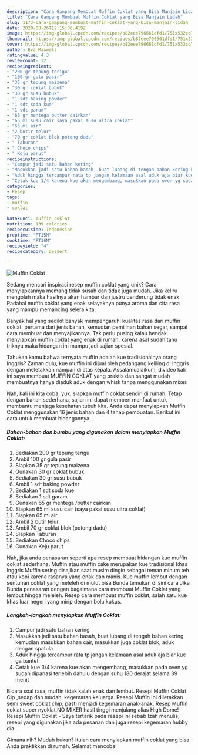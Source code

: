 ```yaml
---
description: "Cara Gampang Membuat Muffin Coklat yang Bisa Manjain Lidah"
title: "Cara Gampang Membuat Muffin Coklat yang Bisa Manjain Lidah"
slug: 1173-cara-gampang-membuat-muffin-coklat-yang-bisa-manjain-lidah
date: 2020-08-26T12:15:06.419Z
image: https://img-global.cpcdn.com/recipes/b82eee796661dfd1/751x532cq70/muffin-coklat-foto-resep-utama.jpg
thumbnail: https://img-global.cpcdn.com/recipes/b82eee796661dfd1/751x532cq70/muffin-coklat-foto-resep-utama.jpg
cover: https://img-global.cpcdn.com/recipes/b82eee796661dfd1/751x532cq70/muffin-coklat-foto-resep-utama.jpg
author: Eva Maxwell
ratingvalue: 4.3
reviewcount: 12
recipeingredient:
- "200 gr tepung terigu"
- "100 gr gula pasir"
- "35 gr tepung maizena"
- "30 gr coklat bubuk"
- "30 gr susu bubuk"
- "1 sdt baking powder"
- "1 sdt soda kue"
- "1 sdt garam"
- "65 gr mentega butter cairkan"
- "65 ml susu cair saya pakai susu ultra coklat"
- "65 ml air"
- "2 butir telur"
- "70 gr coklat blok potong dadu"
- " Taburan"
- " Choco chips"
- " Keju parut"
recipeinstructions:
- "Campur jadi satu bahan kering"
- "Masukkan jadi satu bahan basah, buat lubang di tengah bahan kering kemudian masukkan bahan cair, masukkan juga coklat blok, aduk dengan spatula"
- "Aduk hingga tercampur rata tp jangan kelamaan asal aduk aja biar kue ga bantet"
- "Cetak kue 3/4 karena kue akan mengembang, masukkan pada oven yg sudah dipanasi terlebih dahulu dengan suhu 180 derajat selama 39 menit"
categories:
- Resep
tags:
- muffin
- coklat

katakunci: muffin coklat 
nutrition: 139 calories
recipecuisine: Indonesian
preptime: "PT15M"
cooktime: "PT36M"
recipeyield: "4"
recipecategory: Dessert

---
```



![Muffin Coklat](https://img-global.cpcdn.com/recipes/b82eee796661dfd1/751x532cq70/muffin-coklat-foto-resep-utama.jpg)

Sedang mencari inspirasi resep muffin coklat yang unik? Cara menyiapkannya memang tidak susah dan tidak juga mudah. Jika keliru mengolah maka hasilnya akan hambar dan justru cenderung tidak enak. Padahal muffin coklat yang enak selayaknya punya aroma dan cita rasa yang mampu memancing selera kita.

Banyak hal yang sedikit banyak mempengaruhi kualitas rasa dari muffin coklat, pertama dari jenis bahan, kemudian pemilihan bahan segar, sampai cara membuat dan menyajikannya. Tak perlu pusing kalau hendak menyiapkan muffin coklat yang enak di rumah, karena asal sudah tahu triknya maka hidangan ini mampu jadi sajian spesial.

Tahukah kamu bahwa ternyata muffin adalah kue tradisionalnya orang Inggris? Zaman dulu, kue muffin ini dijual oleh pedangang keliling di Inggris dengan meletakkan nampan di atas kepala. Assalamualaikum, divideo kali ini saya membuat MUFFIN COKLAT yang praktis dan sangat mudah membuatnya hanya diaduk aduk dengan whisk tanpa menggunakan mixer.


Nah, kali ini kita coba, yuk, siapkan muffin coklat sendiri di rumah. Tetap dengan bahan sederhana, sajian ini dapat memberi manfaat untuk membantu menjaga kesehatan tubuh kita. Anda dapat menyiapkan Muffin Coklat menggunakan 16 jenis bahan dan 4 tahap pembuatan. Berikut ini cara untuk membuat hidangannya.

<!--inarticleads1-->

##### Bahan-bahan dan bumbu yang digunakan dalam menyiapkan Muffin Coklat:

1. Sediakan 200 gr tepung terigu
1. Ambil 100 gr gula pasir
1. Siapkan 35 gr tepung maizena
1. Gunakan 30 gr coklat bubuk
1. Sediakan 30 gr susu bubuk
1. Ambil 1 sdt baking powder
1. Sediakan 1 sdt soda kue
1. Sediakan 1 sdt garam
1. Gunakan 65 gr mentega /butter cairkan
1. Siapkan 65 ml susu cair (saya pakai susu ultra coklat)
1. Siapkan 65 ml air
1. Ambil 2 butir telur
1. Ambil 70 gr coklat blok (potong dadu)
1. Siapkan  Taburan
1. Sediakan  Choco chips
1. Gunakan  Keju parut


Nah, jika anda penasaran seperti apa resep membuat hidangan kue muffin coklat sederhana. Muffin atau muffin cake merupakan kue tradisional khas Inggris Muffin sering disajikan saat musim dingin sebagai teman minum teh atau kopi karena rasanya yang enak dan manis. Kue muffin lembut dengan sentuhan coklat yang meleleh di mulut bisa Bunda temukan di sini cara Jika Bunda penasaran dengan bagaimana cara membuat Muffin Coklat yang lembut hingga meleleh. Resep cara membuat muffin coklat, salah satu kue khas luar negeri yang mirip dengan bolu kukus. 

<!--inarticleads2-->

##### Langkah-langkah menyiapkan Muffin Coklat:

1. Campur jadi satu bahan kering
1. Masukkan jadi satu bahan basah, buat lubang di tengah bahan kering kemudian masukkan bahan cair, masukkan juga coklat blok, aduk dengan spatula
1. Aduk hingga tercampur rata tp jangan kelamaan asal aduk aja biar kue ga bantet
1. Cetak kue 3/4 karena kue akan mengembang, masukkan pada oven yg sudah dipanasi terlebih dahulu dengan suhu 180 derajat selama 39 menit


Bicara soal rasa, muffin tidak kalah enak dan lembut. Resepi Muffin Coklat Cip ,sedap dan mudah, kegemaran keluarga. Resepi Muffin ini diletakkan semi sweet coklat chip, pasti menjadi kegemaran anak-anak. Resep Muffin coklat super nyoklat,NO MIXER hasil tinggi menjulang alias High Dome! Resepi Muffin Coklat - Saya tertarik pada resepi ini sebab Izah menulis, resepi yang digunakan jika ada pesanan dan juga resepi kegemaran hubby dia. 

Gimana nih? Mudah bukan? Itulah cara menyiapkan muffin coklat yang bisa Anda praktikkan di rumah. Selamat mencoba!
